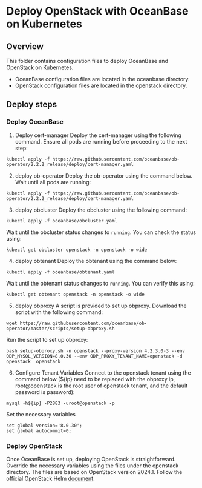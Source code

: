 # Deploy OpenStack with OceanBase on Kubernetes

## Overview
This folder contains configuration files to deploy OceanBase and OpenStack on Kubernetes.
* OceanBase configuration files are located in the oceanbase directory.
* OpenStack configuration files are located in the openstack directory.

## Deploy steps

### Deploy OceanBase
1. Deploy cert-manager
Deploy the cert-manager using the following command. Ensure all pods are running before proceeding to the next step:
```
kubectl apply -f https://raw.githubusercontent.com/oceanbase/ob-operator/2.2.2_release/deploy/cert-manager.yaml

```
2. deploy ob-operator
Deploy the ob-operator using the command below. Wait until all pods are running:
```
kubectl apply -f https://raw.githubusercontent.com/oceanbase/ob-operator/2.2.2_release/deploy/cert-manager.yaml
```
3. deploy obcluster
Deploy the obcluster using the following command:
```
kubectl apply -f oceanbase/obcluster.yaml
```
Wait until the obcluster status changes to `running`. You can check the status using:
```
kubectl get obcluster openstack -n openstack -o wide 
```

4. deploy obtenant
Deploy the obtenant using the command below:
```
kubectl apply -f oceanbase/obtenant.yaml
```
Wait until the obtenant status changes to `running`. You can verify this using:
```
kubectl get obtenant openstack -n openstack -o wide 
```

5. deploy obproxy
A script is provided to set up obproxy. Download the script with the following command:
```
wget https://raw.githubusercontent.com/oceanbase/ob-operator/master/scripts/setup-obproxy.sh
```
Run the script to set up obproxy:
```
bash setup-obproxy.sh -n openstack --proxy-version 4.2.3.0-3 --env ODP_MYSQL_VERSION=8.0.30 --env ODP_PROXY_TENANT_NAME=openstack -d openstack  openstack
```

6. Configure Tenant Variables
Connect to the openstack tenant using the command below (${ip} need to be replaced with the obproxy ip, root@openstack is the root user of openstack tenant, and the default password is password):
```
mysql -h${ip} -P2883 -uroot@openstack -p
```
Set the necessary variables
```
set global version='8.0.30';
set global autocommit=0;
```


### Deploy OpenStack
Once OceanBase is set up, deploying OpenStack is straightforward. Override the necessary variables using the files under the openstack directory. The files are based on OpenStack version 2024.1.
Follow the official OpenStack Helm [document](https://docs.openstack.org/openstack-helm/latest/readme.html).

